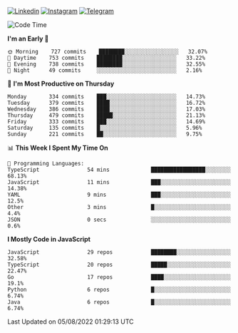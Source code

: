 [![Linkedin](https://img.shields.io/badge/-Archie-blue?style=flat-square&labelColor=gray&logo=Linkedin&logoColor=white&link=https://www.linkedin.com/in/archisdi)](https://www.linkedin.com/in/archisdi)
[![Instagram](https://img.shields.io/badge/-@archisdi-orange?style=flat-square&labelColor=gray&logo=Instagram&logoColor=white&link=https://www.instagram.com/archisdi)](https://www.instagram.com/archisdi)
[![Telegram](https://img.shields.io/badge/-aai-informational?style=flat-square&labelColor=gray&logo=telegram&logoColor=white&link=https://t.me/archisdi)](https://t.me/archisdi)

<!--START_SECTION:waka-->
![Code Time](http://img.shields.io/badge/Code%20Time-0%20secs-blue)

**I'm an Early 🐤** 

```text
🌞 Morning    727 commits    ████████░░░░░░░░░░░░░░░░░   32.07% 
🌆 Daytime    753 commits    ████████░░░░░░░░░░░░░░░░░   33.22% 
🌃 Evening    738 commits    ████████░░░░░░░░░░░░░░░░░   32.55% 
🌙 Night      49 commits     ░░░░░░░░░░░░░░░░░░░░░░░░░   2.16%

```
📅 **I'm Most Productive on Thursday** 

```text
Monday       334 commits    ███░░░░░░░░░░░░░░░░░░░░░░   14.73% 
Tuesday      379 commits    ████░░░░░░░░░░░░░░░░░░░░░   16.72% 
Wednesday    386 commits    ████░░░░░░░░░░░░░░░░░░░░░   17.03% 
Thursday     479 commits    █████░░░░░░░░░░░░░░░░░░░░   21.13% 
Friday       333 commits    ███░░░░░░░░░░░░░░░░░░░░░░   14.69% 
Saturday     135 commits    █░░░░░░░░░░░░░░░░░░░░░░░░   5.96% 
Sunday       221 commits    ██░░░░░░░░░░░░░░░░░░░░░░░   9.75%

```


📊 **This Week I Spent My Time On** 

```text
💬 Programming Languages: 
TypeScript               54 mins             █████████████████░░░░░░░░   68.13% 
JavaScript               11 mins             ███░░░░░░░░░░░░░░░░░░░░░░   14.38% 
YAML                     9 mins              ███░░░░░░░░░░░░░░░░░░░░░░   12.5% 
Other                    3 mins              █░░░░░░░░░░░░░░░░░░░░░░░░   4.4% 
JSON                     0 secs              ░░░░░░░░░░░░░░░░░░░░░░░░░   0.6%

```

**I Mostly Code in JavaScript** 

```text
JavaScript               29 repos            ████████░░░░░░░░░░░░░░░░░   32.58% 
TypeScript               20 repos            █████░░░░░░░░░░░░░░░░░░░░   22.47% 
Go                       17 repos            ████░░░░░░░░░░░░░░░░░░░░░   19.1% 
Python                   6 repos             █░░░░░░░░░░░░░░░░░░░░░░░░   6.74% 
Java                     6 repos             █░░░░░░░░░░░░░░░░░░░░░░░░   6.74%

```



 Last Updated on 05/08/2022 01:29:13 UTC
<!--END_SECTION:waka-->